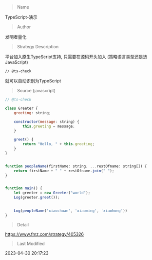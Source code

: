 
> Name

TypeScript-演示

> Author

发明者量化

> Strategy Description

平台加入原生TypeScript支持, 只需要在源码开头加入 (策略语言类型还是选JavaScript)

```
// @ts-check
```

就可以自动识别为TypeScript




> Source (javascript)

``` javascript
// @ts-check

class Greeter {
    greeting: string;

    constructor(message: string) {
        this.greeting = message;
    }

    greet() {
        return "Hello, " + this.greeting;
    }
}


function peopleName(firstName: string, ...restOfname: string[]) {
    return firstName + " " + restOfname.join(" ");
}


function main() {
    let greeter = new Greeter("world");
    Log(greeter.greet());

    
    Log(peopleName('xiaochuan', 'xiaoming', 'xiaohong'))
}


```

> Detail

https://www.fmz.com/strategy/405326

> Last Modified

2023-04-30 20:17:23
